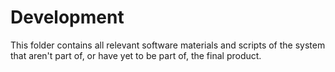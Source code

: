 # Development

This folder contains all relevant software materials and scripts of the system that aren't part of, or have yet to be part of, the final product.

